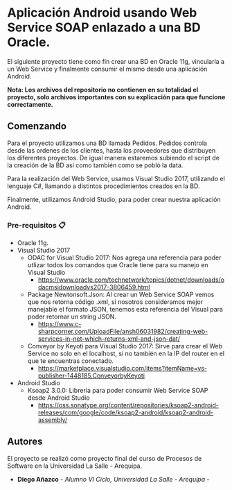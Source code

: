 # Aplicación Android usando Web Service SOAP enlazado a una BD Oracle.

El siguiente proyecto tiene como fin crear una BD en Oracle 11g, vincularla a un Web Service y finalmente consumir el mismo desde una aplicación Android.

**Nota: Los archivos del repositorio no contienen en su totalidad el proyecto, solo archivos importantes con su explicación para que funcione correctamente.**

## Comenzando

Para el proyecto utilizamos una BD llamada Pedidos. Pedidos controla desde las ordenes de los clientes, hasta los proveedores que distribuyen los diferentes proyectos. De igual manera estaremos subiendo el script de la creación de la BD así como también como se pobló la data.

Para la realización del Web Service, usamos Visual Studio 2017, utilizando el lenguaje C#, llamando a distintos procedimientos creados en la BD. 

Finalmente, utilizamos Android Studio, para poder crear nuestra aplicación Android.

### Pre-requisitos 📋

* Oracle 11g. 
* Visual Studio 2017
  - ODAC for Visual Studio 2017: Nos agrega una referencia para poder utlizar todos los comandos que Oracle tiene para su manejo en Visual Studio
    - https://www.oracle.com/technetwork/topics/dotnet/downloads/odacmsidownloadvs2017-3806459.html
  - Package Newtonsoft.Json: Al crear un Web Service SOAP vemos que nos retorna código .xml, si nosotros consideramos mejor manejable el formato JSON, tenemos esta referencia del Visual para poder retornar un string JSON.
    - https://www.c-sharpcorner.com/UploadFile/ansh06031982/creating-web-services-in-net-which-returns-xml-and-json-dat/
  - Conveyor by Keyoti para Visual Studio 2017: Sirve para crear el Web Service no solo en el localhost, si no también en la IP del router en el que te encuentras conectado. 
    - https://marketplace.visualstudio.com/items?itemName=vs-publisher-1448185.ConveyorbyKeyoti
* Android Studio 
  - Ksoap2 3.0.0: Libreria para poder consumir Web Service SOAP desde Android Studio
    - https://oss.sonatype.org/content/repositories/ksoap2-android-releases/com/google/code/ksoap2-android/ksoap2-android-assembly/

## Autores 

El proyecto se realizó como proyecto final del curso de Procesos de Software en la Universidad La Salle - Arequipa.

* **Diego Añazco** - *Alumno VI Ciclo, Universidad La Salle - Arequipa* - 
